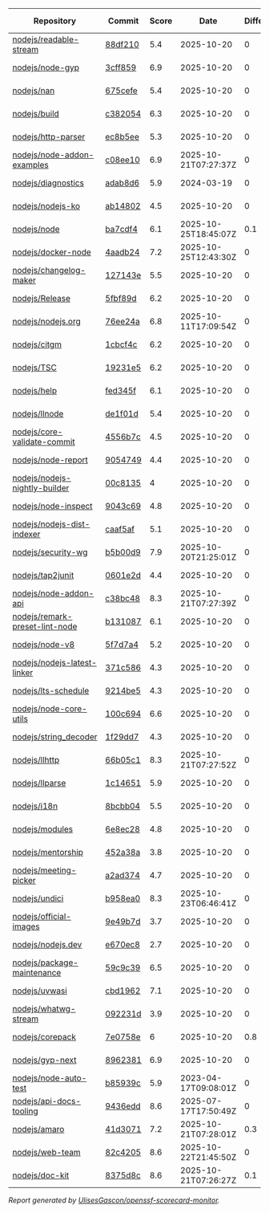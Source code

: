 <!-- OPENSSF-SCORECARD-MONITOR:START -->

| Repository | Commit | Score | Date | Difference | Report Link |
| -- | -- | -- | -- | -- | -- |
| [nodejs/readable-stream](https://github.com/nodejs/readable-stream) | [88df210](https://github.com/nodejs/readable-stream/commit/88df21041dc26c210fab3e074ab6bb681a604b8e) | 5.4 | 2025-10-20 | 0 | [Full Report](https://deps.dev/project/github/nodejs%2Freadable-stream) |
| [nodejs/node-gyp](https://github.com/nodejs/node-gyp) | [3cff859](https://github.com/nodejs/node-gyp/commit/3cff85955e6ec8973fc6703ed937313b30bc0093) | 6.9 | 2025-10-20 | 0 | [Full Report](https://deps.dev/project/github/nodejs%2Fnode-gyp) |
| [nodejs/nan](https://github.com/nodejs/nan) | [675cefe](https://github.com/nodejs/nan/commit/675cefebca42410733da8a454c8d9391fcebfbc2) | 5.4 | 2025-10-20 | 0 | [Full Report](https://deps.dev/project/github/nodejs%2Fnan) |
| [nodejs/build](https://github.com/nodejs/build) | [c382054](https://github.com/nodejs/build/commit/c38205471494addb6f067b8acd471be38432e9ff) | 6.3 | 2025-10-20 | 0 | [Full Report](https://deps.dev/project/github/nodejs%2Fbuild) |
| [nodejs/http-parser](https://github.com/nodejs/http-parser) | [ec8b5ee](https://github.com/nodejs/http-parser/commit/ec8b5ee63f0e51191ea43bb0c6eac7bfbff3141d) | 5.3 | 2025-10-20 | 0 | [Full Report](https://deps.dev/project/github/nodejs%2Fhttp-parser) |
| [nodejs/node-addon-examples](https://github.com/nodejs/node-addon-examples) | [c08ee10](https://github.com/nodejs/node-addon-examples/commit/c08ee1010aafbcbc3a1ff3a3f884814c2c360146) | 6.9 | 2025-10-21T07:27:37Z | 0 | [Full Report](https://deps.dev/project/github/nodejs%2Fnode-addon-examples) |
| [nodejs/diagnostics](https://github.com/nodejs/diagnostics) | [adab8d6](https://github.com/nodejs/diagnostics/commit/adab8d62aca9e47928570c29e7e5908a0f825039) | 5.9 | 2024-03-19 | 0 | [Full Report](https://deps.dev/project/github/nodejs%2Fdiagnostics) |
| [nodejs/nodejs-ko](https://github.com/nodejs/nodejs-ko) | [ab14802](https://github.com/nodejs/nodejs-ko/commit/ab14802dc2e7288bdc4353a24176dce2f4ba9dff) | 4.5 | 2025-10-20 | 0 | [Full Report](https://deps.dev/project/github/nodejs%2Fnodejs-ko) |
| [nodejs/node](https://github.com/nodejs/node) | [ba7cdf4](https://github.com/nodejs/node/commit/ba7cdf4a92736389095f68143c8192b3e73b3584) | 6.1 | 2025-10-25T18:45:07Z | 0.1 | [Full Report](https://deps.dev/project/github/nodejs%2Fnode) |
| [nodejs/docker-node](https://github.com/nodejs/docker-node) | [4aadb24](https://github.com/nodejs/docker-node/commit/4aadb24fc20463da65c8d50a6ce32db366cbff5d) | 7.2 | 2025-10-25T12:43:30Z | 0 | [Full Report](https://deps.dev/project/github/nodejs%2Fdocker-node) |
| [nodejs/changelog-maker](https://github.com/nodejs/changelog-maker) | [127143e](https://github.com/nodejs/changelog-maker/commit/127143e4bd9ef901bb2b207cc080d76784207068) | 5.5 | 2025-10-20 | 0 | [Full Report](https://deps.dev/project/github/nodejs%2Fchangelog-maker) |
| [nodejs/Release](https://github.com/nodejs/Release) | [5fbf89d](https://github.com/nodejs/Release/commit/5fbf89de51208b5b54ae4440cf512823de2b672e) | 6.2 | 2025-10-20 | 0 | [Full Report](https://deps.dev/project/github/nodejs%2Frelease) |
| [nodejs/nodejs.org](https://github.com/nodejs/nodejs.org) | [76ee24a](https://github.com/nodejs/nodejs.org/commit/76ee24ac10b746cb8cfec030e3d9b3244f9c8e9a) | 6.8 | 2025-10-11T17:09:54Z | 0 | [Full Report](https://deps.dev/project/github/nodejs%2Fnodejs.org) |
| [nodejs/citgm](https://github.com/nodejs/citgm) | [1cbcf4c](https://github.com/nodejs/citgm/commit/1cbcf4c8d273f3432b9cfea07c499e6de9394458) | 6.2 | 2025-10-20 | 0 | [Full Report](https://deps.dev/project/github/nodejs%2Fcitgm) |
| [nodejs/TSC](https://github.com/nodejs/TSC) | [19231e5](https://github.com/nodejs/TSC/commit/19231e55dbd777715aa1e7892bcfef649b73fd8e) | 6.2 | 2025-10-20 | 0 | [Full Report](https://deps.dev/project/github/nodejs%2Ftsc) |
| [nodejs/help](https://github.com/nodejs/help) | [fed345f](https://github.com/nodejs/help/commit/fed345ff3e6808d057e371cc65d3e94a9722be21) | 6.1 | 2025-10-20 | 0 | [Full Report](https://deps.dev/project/github/nodejs%2Fhelp) |
| [nodejs/llnode](https://github.com/nodejs/llnode) | [de1f01d](https://github.com/nodejs/llnode/commit/de1f01d70a5c58111dd873d340f898023e4e8fe6) | 5.4 | 2025-10-20 | 0 | [Full Report](https://deps.dev/project/github/nodejs%2Fllnode) |
| [nodejs/core-validate-commit](https://github.com/nodejs/core-validate-commit) | [4556b7c](https://github.com/nodejs/core-validate-commit/commit/4556b7ced175f8802ef32a0cb1af273e9bab5c24) | 4.5 | 2025-10-20 | 0 | [Full Report](https://deps.dev/project/github/nodejs%2Fcore-validate-commit) |
| [nodejs/node-report](https://github.com/nodejs/node-report) | [9054749](https://github.com/nodejs/node-report/commit/90547492f5da29948b00a19b13490b2ebe2c0cd6) | 4.4 | 2025-10-20 | 0 | [Full Report](https://deps.dev/project/github/nodejs%2Fnode-report) |
| [nodejs/nodejs-nightly-builder](https://github.com/nodejs/nodejs-nightly-builder) | [00c8135](https://github.com/nodejs/nodejs-nightly-builder/commit/00c8135102b0e272ed1d8950845a5412cc9bc237) | 4 | 2025-10-20 | 0 | [Full Report](https://deps.dev/project/github/nodejs%2Fnodejs-nightly-builder) |
| [nodejs/node-inspect](https://github.com/nodejs/node-inspect) | [9043c69](https://github.com/nodejs/node-inspect/commit/9043c6986822cf499829c079f9a7debf0a95403f) | 4.8 | 2025-10-20 | 0 | [Full Report](https://deps.dev/project/github/nodejs%2Fnode-inspect) |
| [nodejs/nodejs-dist-indexer](https://github.com/nodejs/nodejs-dist-indexer) | [caaf5af](https://github.com/nodejs/nodejs-dist-indexer/commit/caaf5af34214355494d43f8f089d3f4b0afbad20) | 5.1 | 2025-10-20 | 0 | [Full Report](https://deps.dev/project/github/nodejs%2Fnodejs-dist-indexer) |
| [nodejs/security-wg](https://github.com/nodejs/security-wg) | [b5b00d9](https://github.com/nodejs/security-wg/commit/b5b00d98b425fe196bd846ccc7b95dbb81564c25) | 7.9 | 2025-10-20T21:25:01Z | 0 | [Full Report](https://deps.dev/project/github/nodejs%2Fsecurity-wg) |
| [nodejs/tap2junit](https://github.com/nodejs/tap2junit) | [0601e2d](https://github.com/nodejs/tap2junit/commit/0601e2df056c9a6625eba78c627eab405d09caa8) | 4.4 | 2025-10-20 | 0 | [Full Report](https://deps.dev/project/github/nodejs%2Ftap2junit) |
| [nodejs/node-addon-api](https://github.com/nodejs/node-addon-api) | [c38bc48](https://github.com/nodejs/node-addon-api/commit/c38bc483ef040d6b757ce622bd83daefb2a9a2ff) | 8.3 | 2025-10-21T07:27:39Z | 0 | [Full Report](https://deps.dev/project/github/nodejs%2Fnode-addon-api) |
| [nodejs/remark-preset-lint-node](https://github.com/nodejs/remark-preset-lint-node) | [b131087](https://github.com/nodejs/remark-preset-lint-node/commit/b1310870ef6a8b744f955f857dfbe958b8085437) | 6.1 | 2025-10-20 | 0 | [Full Report](https://deps.dev/project/github/nodejs%2Fremark-preset-lint-node) |
| [nodejs/node-v8](https://github.com/nodejs/node-v8) | [5f7d7a4](https://github.com/nodejs/node-v8/commit/5f7d7a4b6106a4624405c1ec4d728668d774fcdc) | 5.2 | 2025-10-20 | 0 | [Full Report](https://deps.dev/project/github/nodejs%2Fnode-v8) |
| [nodejs/nodejs-latest-linker](https://github.com/nodejs/nodejs-latest-linker) | [371c586](https://github.com/nodejs/nodejs-latest-linker/commit/371c586c7b245689a97ef6f6757404a80c318f75) | 4.3 | 2025-10-20 | 0 | [Full Report](https://deps.dev/project/github/nodejs%2Fnodejs-latest-linker) |
| [nodejs/lts-schedule](https://github.com/nodejs/lts-schedule) | [9214be5](https://github.com/nodejs/lts-schedule/commit/9214be5592f1e683ca605be5f226f8646b3c8162) | 4.3 | 2025-10-20 | 0 | [Full Report](https://deps.dev/project/github/nodejs%2Flts-schedule) |
| [nodejs/node-core-utils](https://github.com/nodejs/node-core-utils) | [100c694](https://github.com/nodejs/node-core-utils/commit/100c6946b167ab7b035db929f779274b79e07694) | 6.6 | 2025-10-20 | 0 | [Full Report](https://deps.dev/project/github/nodejs%2Fnode-core-utils) |
| [nodejs/string_decoder](https://github.com/nodejs/string_decoder) | [1f29dd7](https://github.com/nodejs/string_decoder/commit/1f29dd715a6c829da89e869af7dafc231c20ed9f) | 4.3 | 2025-10-20 | 0 | [Full Report](https://deps.dev/project/github/nodejs%2Fstring_decoder) |
| [nodejs/llhttp](https://github.com/nodejs/llhttp) | [66b05c1](https://github.com/nodejs/llhttp/commit/66b05c169e8f0824a6c3415cc459446a69000e88) | 8.3 | 2025-10-21T07:27:52Z | 0 | [Full Report](https://deps.dev/project/github/nodejs%2Fllhttp) |
| [nodejs/llparse](https://github.com/nodejs/llparse) | [1c14651](https://github.com/nodejs/llparse/commit/1c1465134945630c5b91c847f37b661cb3a617b7) | 5.9 | 2025-10-20 | 0 | [Full Report](https://deps.dev/project/github/nodejs%2Fllparse) |
| [nodejs/i18n](https://github.com/nodejs/i18n) | [8bcbb04](https://github.com/nodejs/i18n/commit/8bcbb04a212b5ea65ba362407d1c65a3aaefc392) | 5.5 | 2025-10-20 | 0 | [Full Report](https://deps.dev/project/github/nodejs%2Fi18n) |
| [nodejs/modules](https://github.com/nodejs/modules) | [6e8ec28](https://github.com/nodejs/modules/commit/6e8ec28d20993ed8a7815c82255471ac628f2c3d) | 4.8 | 2025-10-20 | 0 | [Full Report](https://deps.dev/project/github/nodejs%2Fmodules) |
| [nodejs/mentorship](https://github.com/nodejs/mentorship) | [452a38a](https://github.com/nodejs/mentorship/commit/452a38aec26bb4d9256b2dcde79c51ffd44cd2b7) | 3.8 | 2025-10-20 | 0 | [Full Report](https://deps.dev/project/github/nodejs%2Fmentorship) |
| [nodejs/meeting-picker](https://github.com/nodejs/meeting-picker) | [a2ad374](https://github.com/nodejs/meeting-picker/commit/a2ad374b844dffc54986b48c5e9bd53544046e21) | 4.7 | 2025-10-20 | 0 | [Full Report](https://deps.dev/project/github/nodejs%2Fmeeting-picker) |
| [nodejs/undici](https://github.com/nodejs/undici) | [b958ea0](https://github.com/nodejs/undici/commit/b958ea069b9a764910a7f7461acc0f0f660c91ba) | 8.3 | 2025-10-23T06:46:41Z | 0 | [Full Report](https://deps.dev/project/github/nodejs%2Fundici) |
| [nodejs/official-images](https://github.com/nodejs/official-images) | [9e49b7d](https://github.com/nodejs/official-images/commit/9e49b7d2201238df6457a446a2573cd2fc7fa189) | 3.7 | 2025-10-20 | 0 | [Full Report](https://deps.dev/project/github/nodejs%2Fofficial-images) |
| [nodejs/nodejs.dev](https://github.com/nodejs/nodejs.dev) | [e670ec8](https://github.com/nodejs/nodejs.dev/commit/e670ec88c82119ed3141d97e24a2e98630a304c9) | 2.7 | 2025-10-20 | 0 | [Full Report](https://deps.dev/project/github/nodejs%2Fnodejs.dev) |
| [nodejs/package-maintenance](https://github.com/nodejs/package-maintenance) | [59c9c39](https://github.com/nodejs/package-maintenance/commit/59c9c391a5e774d80ad0d8f7a8308a097ff85a27) | 6.5 | 2025-10-20 | 0 | [Full Report](https://deps.dev/project/github/nodejs%2Fpackage-maintenance) |
| [nodejs/uvwasi](https://github.com/nodejs/uvwasi) | [cbd1962](https://github.com/nodejs/uvwasi/commit/cbd1962f851c0ca7e62c2875affe0c4dee68e4ac) | 7.1 | 2025-10-20 | 0 | [Full Report](https://deps.dev/project/github/nodejs%2Fuvwasi) |
| [nodejs/whatwg-stream](https://github.com/nodejs/whatwg-stream) | [092231d](https://github.com/nodejs/whatwg-stream/commit/092231da3ade919daef9b23ea4e0ed7c9a7dea80) | 3.9 | 2025-10-20 | 0 | [Full Report](https://deps.dev/project/github/nodejs%2Fwhatwg-stream) |
| [nodejs/corepack](https://github.com/nodejs/corepack) | [7e0758e](https://github.com/nodejs/corepack/commit/7e0758e4fd920859ad92adf204caf766b242f1af) | 6 | 2025-10-20 | 0.8 | [Full Report](https://deps.dev/project/github/nodejs%2Fcorepack) |
| [nodejs/gyp-next](https://github.com/nodejs/gyp-next) | [8962381](https://github.com/nodejs/gyp-next/commit/896238108afa1f523c4e72d5619d25a5ca417dc1) | 6.9 | 2025-10-20 | 0 | [Full Report](https://deps.dev/project/github/nodejs%2Fgyp-next) |
| [nodejs/node-auto-test](https://github.com/nodejs/node-auto-test) | [b85939c](https://github.com/nodejs/node-auto-test/commit/b85939c0dc88670c1d3fbed36b5aba01e2c3f4c7) | 5.9 | 2023-04-17T09:08:01Z | 0 | [Full Report](https://deps.dev/project/github/nodejs%2Fnode-auto-test) |
| [nodejs/api-docs-tooling](https://github.com/nodejs/api-docs-tooling) | [9436edd](https://github.com/nodejs/api-docs-tooling/commit/9436edd798f6b7a96765e7154c16131f2153dd53) | 8.6 | 2025-07-17T17:50:49Z | 0 | [Full Report](https://deps.dev/project/github/nodejs%2Fapi-docs-tooling) |
| [nodejs/amaro](https://github.com/nodejs/amaro) | [41d3071](https://github.com/nodejs/amaro/commit/41d3071d92004350ab268baf295841b9b42273c8) | 7.2 | 2025-10-21T07:28:01Z | 0.3 | [Full Report](https://deps.dev/project/github/nodejs%2Famaro) |
| [nodejs/web-team](https://github.com/nodejs/web-team) | [82c4205](https://github.com/nodejs/web-team/commit/82c420597bf52913f223cff7ac00f8a7bb6d016e) | 8.6 | 2025-10-22T21:45:50Z | 0 | [Full Report](https://deps.dev/project/github/nodejs%2Fweb-team) |
| [nodejs/doc-kit](https://github.com/nodejs/doc-kit) | [8375d8c](https://github.com/nodejs/doc-kit/commit/8375d8c700711dc567e7ef9303221fc3aed2fb66) | 8.6 | 2025-10-21T07:26:27Z | 0.1 | [Full Report](https://deps.dev/project/github/nodejs%2Fdoc-kit) |

_Report generated by [UlisesGascon/openssf-scorecard-monitor](https://github.com/UlisesGascon/openssf-scorecard-monitor)._
<!-- OPENSSF-SCORECARD-MONITOR:END -->